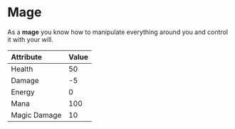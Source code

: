 # Mage

As a **mage** you know how to manipulate everything around you and control it with your will.

| Attribute | Value |
| :--- | :--- |
| Health | 50 |
| Damage | -5 |
| Energy | 0 |
| Mana | 100 |
| Magic Damage | 10 |

